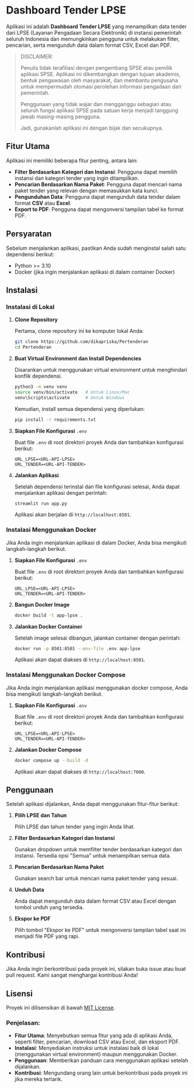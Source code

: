 # Dashboard Tender LPSE

Aplikasi ini adalah **Dashboard Tender LPSE** yang menampilkan data tender dari LPSE (Layanan Pengadaan Secara Elektronik) di instansi pemerintah seluruh Indonesia dan memungkinkan pengguna untuk melakukan filter, pencarian, serta mengunduh data dalam format CSV, Excel dan PDF.

> DISCLAIMER:
>
> Penulis tidak terafiliasi dengan pengembang SPSE atau pemilik aplikasi SPSE. Aplikasi ini dikembangkan dengan tujuan akademis, bentuk pengawasan oleh masyarakat, dan membantu pengusaha untuk mempermudah otomasi perolehan informasi pengadaan dari pemerintah.
>
> Penggunaan yang tidak wajar dan mengganggu sebagian atau seluruh fungsi aplikasi SPSE pada satuan kerja menjadi tanggung jawab masing-masing pengguna.
>
> Jadi, gunakanlah aplikasi ini dengan bijak dan secukupnya.

## Fitur Utama

Aplikasi ini memiliki beberapa fitur penting, antara lain:

- **Filter Berdasarkan Kategori dan Instansi**: Pengguna dapat memilih instansi dan kategori tender yang ingin ditampilkan.
- **Pencarian Berdasarkan Nama Paket**: Pengguna dapat mencari nama paket tender yang relevan dengan memasukkan kata kunci.
- **Pengunduhan Data**: Pengguna dapat mengunduh data tender dalam format **CSV** atau **Excel**.
- **Export to PDF**: Pengguna dapat mengonversi tampilan tabel ke format PDF.

## Persyaratan

Sebelum menjalankan aplikasi, pastikan Anda sudah menginstal salah satu dependensi berikut:

- Python &gt;= 3.10
- Docker (jika ingin menjalankan aplikasi di dalam container Docker)

## Instalasi

### Instalasi di Lokal

1. **Clone Repository**

   Pertama, clone repository ini ke komputer lokal Anda:

   ```bash
   git clone https://github.com/dikapriska/Pertenderan
   cd Pertenderan
   ```

2. **Buat Virtual Environment dan Install Dependencies**

   Disarankan untuk menggunakan virtual environment untuk menghindari konflik dependensi.

   ```bash
   python3 -m venv venv
   source venv/bin/activate   # Untuk Linux/Mac
   venv\Scripts\activate      # Untuk Windows
   ```

   Kemudian, install semua dependensi yang diperlukan:

   ```bash
   pip install -r requirements.txt
   ```

3. **Siapkan File Konfigurasi** `.env`

   Buat file `.env` di root direktori proyek Anda dan tambahkan konfigurasi berikut:

   ```
   URL_LPSE=<URL-API-LPSE>
   URL_TENDER=<URL-API-TENDER>
   ```

4. **Jalankan Aplikasi**

   Setelah dependensi terinstal dan file konfigurasi selesai, Anda dapat menjalankan aplikasi dengan perintah:

   ```bash
   streamlit run app.py
   ```

   Aplikasi akan berjalan di `http://localhost:8501`.

### Instalasi Menggunakan Docker

Jika Anda ingin menjalankan aplikasi di dalam Docker, Anda bisa mengikuti langkah-langkah berikut.

1. **Siapkan File Konfigurasi** `.env`

   Buat file `.env` di root direktori proyek Anda dan tambahkan konfigurasi berikut:

   ```
   URL_LPSE=<URL-API-LPSE>
   URL_TENDER=<URL-API-TENDER>
   ```

2. **Bangun Docker Image**

   ```bash
   docker build -t app-lpse .
   ```

3. **Jalankan Docker Container**

   Setelah image selesai dibangun, jalankan container dengan perintah:

   ```bash
   docker run -p 8501:8501 --env-file .env app-lpse
   ```

   Aplikasi akan dapat diakses di `http://localhost:8501`.

### Instalasi Menggunakan Docker Compose

Jika Anda ingin menjalankan aplikasi menggunakan docker compose, Anda bisa mengikuti langkah-langkah berikut.

1. **Siapkan File Konfigurasi** `.env`

   Buat file `.env` di root direktori proyek Anda dan tambahkan konfigurasi berikut:

   ```
   URL_LPSE=<URL-API-LPSE>
   URL_TENDER=<URL-API-TENDER>
   ```

2. **Jalankan Docker Compose**

   ```bash
   docker compose up --build -d
   ```

   Aplikasi akan dapat diakses di `http://localhost:7000`.

## Penggunaan

Setelah aplikasi dijalankan, Anda dapat menggunakan fitur-fitur berikut:

1. **Pilih LPSE dan Tahun**

   Pilih LPSE dan tahun tender yang ingin Anda lihat.

2. **Filter Berdasarkan Kategori dan Instansi**

   Gunakan dropdown untuk memfilter tender berdasarkan kategori dan instansi. Tersedia opsi "Semua" untuk menampilkan semua data.

3. **Pencarian Berdasarkan Nama Paket**

   Gunakan search bar untuk mencari nama paket tender yang sesuai.

4. **Unduh Data**

   Anda dapat mengunduh data dalam format CSV atau Excel dengan tombol unduh yang tersedia.

5. **Ekspor ke PDF**

   Pilih tombol "Ekspor ke PDF" untuk mengonversi tampilan tabel saat ini menjadi file PDF yang rapi.

## Kontribusi

Jika Anda ingin berkontribusi pada proyek ini, silakan buka issue atau buat pull request. Kami sangat menghargai kontribusi Anda!

## Lisensi

Proyek ini dilisensikan di bawah [MIT License](https://mit-license.org).

### Penjelasan:

- **Fitur Utama**: Menyebutkan semua fitur yang ada di aplikasi Anda, seperti filter, pencarian, download CSV atau Excel, dan eksport PDF.
- **Instalasi**: Menyediakan instruksi untuk instalasi baik di lokal (menggunakan virtual environment) maupun menggunakan Docker.
- **Penggunaan**: Memberikan panduan cara menggunakan aplikasi setelah dijalankan.
- **Kontribusi**: Mengundang orang lain untuk berkontribusi pada proyek ini jika mereka tertarik.